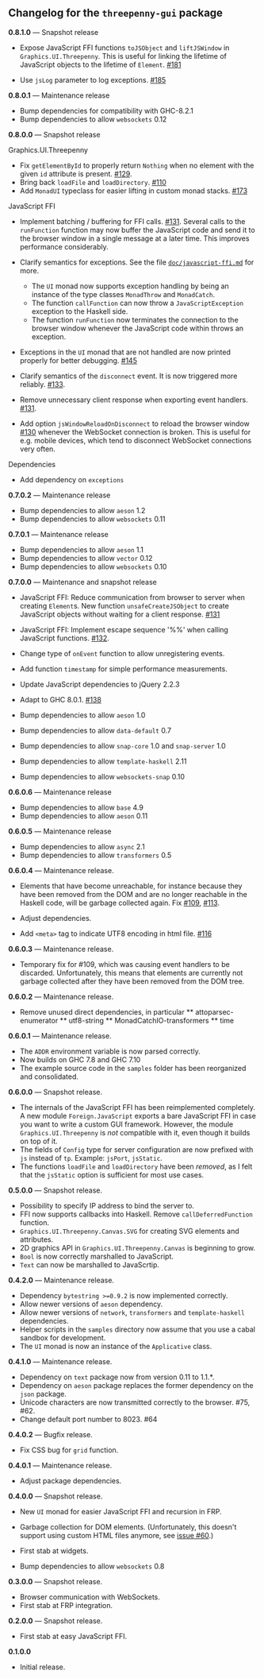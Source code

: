 ## Changelog for the `threepenny-gui` package

**0.8.1.0** — Snapshot release

* Expose JavaScript FFI functions `toJSObject` and `liftJSWindow` in `Graphics.UI.Threepenny`. This is useful for linking the lifetime of JavaScript objects to the lifetime of `Element`. [#181][]
* Use `jsLog` parameter to log exceptions. [#185][]

  [#181]: https://github.com/HeinrichApfelmus/threepenny-gui/issues/181
  [#185]: https://github.com/HeinrichApfelmus/threepenny-gui/issues/185

**0.8.0.1** — Maintenance release

* Bump dependencies for compatibility with GHC-8.2.1
* Bump dependencies to allow `websockets` 0.12

**0.8.0.0** — Snapshot release

Graphics.UI.Threepenny

* Fix `getElementById` to properly return `Nothing` when no element with the given `id` attribute is present. [#129][].
* Bring back `loadFile` and `loadDirectory`. [#110][]
* Add `MonadUI` typeclass for easier lifting in custom monad stacks. [#173][]

JavaScript FFI

* Implement batching / buffering for FFI calls. [#131][]. Several calls to the `runFunction` function may now buffer the JavaScript code and send it to the browser window in a single message at a later time. This improves performance considerably.
* Clarify semantics for exceptions. See the file [`doc/javascript-ffi.md`](doc/javascript-ffi.md) for more.
    * The `UI` monad now supports exception handling by being an instance of the type classes `MonadThrow` and `MonadCatch`.
    * The function `callFunction` can now throw a `JavaScriptException` exception to the Haskell side.
    * The function `runFunction` now terminates the connection to the browser window whenever the JavaScript code within throws an exception.
* Exceptions in the `UI` monad that are not handled are now printed properly for better debugging. [#145][]
* Clarify semantics of the `disconnect` event. It is now triggered more reliably. [#133][].
* Remove unnecessary client response when exporting event handlers. [#131][].
* Add option `jsWindowReloadOnDisconnect` to reload the browser window [#130][] whenever the WebSocket connection is broken. This is useful for e.g. mobile devices, which tend to disconnect WebSocket connections very often.

  [#110]: https://github.com/HeinrichApfelmus/threepenny-gui/issues/110
  [#129]: https://github.com/HeinrichApfelmus/threepenny-gui/issues/129
  [#130]: https://github.com/HeinrichApfelmus/threepenny-gui/issues/130
  [#133]: https://github.com/HeinrichApfelmus/threepenny-gui/issues/133
  [#145]: https://github.com/HeinrichApfelmus/threepenny-gui/issues/145
  [#173]: https://github.com/HeinrichApfelmus/threepenny-gui/issues/173

Dependencies

* Add dependency on `exceptions`

**0.7.0.2** — Maintenance release

* Bump dependencies to allow `aeson` 1.2
* Bump dependencies to allow `websockets` 0.11

**0.7.0.1** — Maintenance release

* Bump dependencies to allow `aeson` 1.1
* Bump dependencies to allow `vector` 0.12
* Bump dependencies to allow `websockets` 0.10

**0.7.0.0** — Maintenance and snapshot release

* JavaScript FFI: Reduce communication from browser to server when creating `Element`s.
    New function `unsafeCreateJSObject` to create JavaScript objects without
    waiting for a client response. [#131][]
* JavaScript FFI: Implement escape sequence '%%' when calling JavaScript functions. [#132][].
* Change type of `onEvent` function to allow unregistering events.
* Add function `timestamp` for simple performance measurements.
* Update JavaScript dependencies to jQuery 2.2.3
* Adapt to GHC 8.0.1. [#138][]
* Bump dependencies to allow `aeson` 1.0
* Bump dependencies to allow `data-default` 0.7
* Bump dependencies to allow `snap-core` 1.0 and `snap-server` 1.0
* Bump dependencies to allow `template-haskell` 2.11
* Bump dependencies to allow `websockets-snap` 0.10

  [#131]: https://github.com/HeinrichApfelmus/threepenny-gui/issues/131
  [#132]: https://github.com/HeinrichApfelmus/threepenny-gui/issues/132
  [#138]: https://github.com/HeinrichApfelmus/threepenny-gui/issues/138

**0.6.0.6** — Maintenance release

* Bump dependencies to allow `base` 4.9
* Bump dependencies to allow `aeson` 0.11

**0.6.0.5** — Maintenance release

* Bump dependencies to allow `async` 2.1
* Bump dependencies to allow `transformers` 0.5

**0.6.0.4** — Maintenance release.

* Elements that have become unreachable, for instance because they have been removed from the DOM and are no longer reachable in the Haskell code, will be garbage collected again. Fix [#109][], [#113][].
* Adjust dependencies.
* Add `<meta>` tag to indicate UTF8 encoding in html file. [#116][]

  [#113]: https://github.com/HeinrichApfelmus/threepenny-gui/issues/113
  [#109]: https://github.com/HeinrichApfelmus/threepenny-gui/issues/109
  [#116]: https://github.com/HeinrichApfelmus/threepenny-gui/issues/116

**0.6.0.3** — Maintenance release.

* Temporary fix for #109, which was causing event handlers to be discarded. Unfortunately, this means that elements are currently not garbage collected after they have been removed from the DOM tree.

**0.6.0.2** — Maintenance release.

* Remove unused direct dependencies, in particular
** attoparsec-enumerator
** utf8-string
** MonadCatchIO-transformers
** time

**0.6.0.1** — Maintenance release.

* The `ADDR` environment variable is now parsed correctly.
* Now builds on GHC 7.8 and GHC 7.10
* The example source code in the `samples` folder has been reorganized and consolidated.

**0.6.0.0** — Snapshot release.

* The internals of the JavaScript FFI has been reimplemented completely. A new module `Foreign.JavaScript` exports a bare JavaScript FFI in case you want to write a custom GUI framework. However, the module `Graphics.UI.Threepenny` is *not* compatible with it, even though it builds on top of it.
* The fields of `Config` type for server configuration are now prefixed with `js` instead of `tp`. Example: `jsPort`, `jsStatic`.
* The functions `loadFile` and `loadDirectory` have been *removed*, as I felt that the `jsStatic` option is sufficient for most use cases.

**0.5.0.0** — Snapshot release.

* Possibility to specify IP address to bind the server to.
* FFI now supports callbacks into Haskell. Remove `callDeferredFunction` function.
* `Graphics.UI.Threepenny.Canvas.SVG` for creating SVG elements and attributes.
* 2D graphics API in `Graphics.UI.Threepenny.Canvas` is beginning to grow.
* `Bool` is now correctly marshalled to JavaScript.
* `Text` can now be marshalled to JavaScrtip.

**0.4.2.0** — Maintenance release.

* Dependency `bytestring >=0.9.2` is now implemented correctly.
* Allow newer versions of `aeson` dependency.
* Allow newer versions of `network`, `transformers` and `template-haskell` dependencies.
* Helper scripts in the `samples` directory now assume that you use a cabal sandbox for development.
* The `UI` monad is now an instance of the `Applicative` class.

**0.4.1.0** — Maintenance release.

* Dependency on `text` package now from version 0.11 to 1.1.*.
* Dependency on `aeson` package replaces the former dependency on the `json` package.
* Unicode characters are now transmitted correctly to the browser. #75, #62.
* Change default port number to 8023. #64

**0.4.0.2** — Bugfix release.

* Fix CSS bug for `grid` function.

**0.4.0.1** — Maintenance release.

* Adjust package dependencies.

**0.4.0.0** — Snapshot release.

* New `UI` monad for easier JavaScript FFI and recursion in FRP.
* Garbage collection for DOM elements. (Unfortunately, this doesn't support using custom HTML files anymore, see [issue #60][#60].)
* First stab at widgets.
* Bump dependencies to allow `websockets` 0.8

  [#60]: https://github.com/HeinrichApfelmus/threepenny-gui/issues/60

**0.3.0.0** — Snapshot release.

* Browser communication with WebSockets.
* First stab at FRP integration.

**0.2.0.0** — Snapshot release.

* First stab at easy JavaScript FFI.

**0.1.0.0**

* Initial release.


